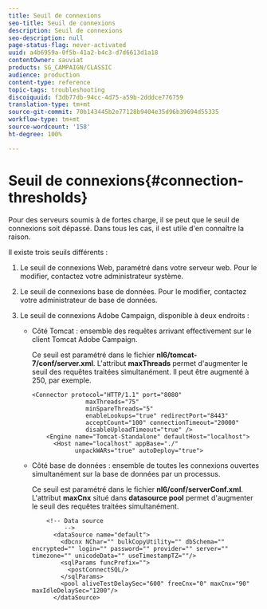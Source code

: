 ```yaml
---
title: Seuil de connexions
seo-title: Seuil de connexions
description: Seuil de connexions
seo-description: null
page-status-flag: never-activated
uuid: a4b6959a-0f5b-41a2-b4c3-d7d6613d1a18
contentOwner: sauviat
products: SG_CAMPAIGN/CLASSIC
audience: production
content-type: reference
topic-tags: troubleshooting
discoiquuid: f3db77db-94cc-4d75-a59b-2dddce776759
translation-type: tm+mt
source-git-commit: 70b143445b2e77128b9404e35d96b39694d55335
workflow-type: tm+mt
source-wordcount: '158'
ht-degree: 100%

---
```



# Seuil de connexions{#connection-thresholds}

Pour des serveurs soumis à de fortes charge, il se peut que le seuil de connexions soit dépassé. Dans tous les cas, il est utile d&#39;en connaître la raison.

Il existe trois seuils différents :

1. Le seuil de connexions Web, paramétré dans votre serveur web. Pour le modifier, contactez votre administrateur système.
1. Le seuil de connexions base de données. Pour le modifier, contactez votre administrateur de base de données.
1. Le seuil de connexions Adobe Campaign, disponible à deux endroits :

   * Côté Tomcat : ensemble des requêtes arrivant effectivement sur le client Tomcat Adobe Campaign.

      Ce seuil est paramétré dans le fichier **nl6/tomcat-7/conf/server.xml**. L&#39;attribut **maxThreads** permet d&#39;augmenter le seuil des requêtes traitées simultanément. Il peut être augmenté à 250, par exemple.

      ```
      <Connector protocol="HTTP/1.1" port="8080"
                     maxThreads="75"
                     minSpareThreads="5"
                     enableLookups="true" redirectPort="8443"
                     acceptCount="100" connectionTimeout="20000"
                     disableUploadTimeout="true" />
          <Engine name="Tomcat-Standalone" defaultHost="localhost">
            <Host name="localhost" appBase="./"
                  unpackWARs="true" autoDeploy="true">
      ```

   * Côté base de données : ensemble de toutes les connexions ouvertes simultanément sur la base de données par un processus.

      Ce seuil est paramétré dans le fichier **nl6/conf/serverConf.xml**. L&#39;attribut **maxCnx** situé dans **datasource pool** permet d&#39;augmenter le seuil des requêtes traitées simultanément.

      ```
          <!-- Data source
               -->
            <dataSource name="default">
              <dbcnx NChar="" bulkCopyUtility="" dbSchema="" encrypted="" login="" password="" provider="" server="" timezone="" unicodeData="" useTimestampTZ=""/>
              <sqlParams funcPrefix="">
                <postConnectSQL/>
              </sqlParams>
              <pool aliveTestDelaySec="600" freeCnx="0" maxCnx="90" maxIdleDelaySec="1200"/>
            </dataSource>
      ```

